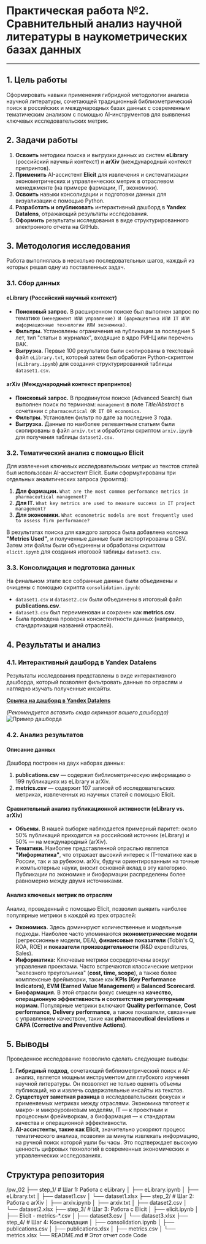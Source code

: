 # Практическая работа №2. Сравнительный анализ научной литературы в наукометрических базах данных

---

## 1. Цель работы

Сформировать навыки применения гибридной методологии анализа научной литературы, сочетающей традиционный библиометрический поиск в российских и международных базах данных с современным тематическим анализом с помощью AI-инструментов для выявления ключевых исследовательских метрик.

## 2. Задачи работы

1.  **Освоить** методики поиска и выгрузки данных из систем **eLibrary** (российский научный контекст) и **arXiv** (международный контекст препринтов).
2.  **Применить** AI-ассистент **Elicit** для извлечения и систематизации эконометрических и управленческих метрик в отраслевом менеджменте (на примере фармации, IT, экономики).
3.  **Освоить** навыки консолидации и подготовки данных для визуализации с помощью Python.
4.  **Разработать и опубликовать** интерактивный дашборд в **Yandex Datalens**, отражающий результаты исследования.
5.  **Оформить** результаты исследования в виде структурированного электронного отчета на GitHub.

## 3. Методология исследования

Работа выполнялась в несколько последовательных шагов, каждый из которых решал одну из поставленных задач.

### 3.1. Сбор данных

#### eLibrary (Российский научный контекст)
-   **Поисковый запрос.** В расширенном поиске был выполнен запрос по тематике `(менеджмент ИЛИ управление) И (фармацевтика ИЛИ IT ИЛИ информационные технологии ИЛИ экономика)`.
-   **Фильтры.** Установлены ограничения на публикации за последние 5 лет, тип "статьи в журналах", входящие в ядро РИНЦ или перечень ВАК.
-   **Выгрузка.** Первые 100 результатов были скопированы в текстовый файл `eLibrary.txt`, который затем был обработан Python-скриптом (`eLibrary.ipynb`) для создания структурированной таблицы `dataset1.csv`.

#### arXiv (Международный контекст препринтов)
-   **Поисковый запрос.** В продвинутом поиске (Advanced Search) был выполнен поиск по терминам: `management` в поле *Title/Abstract* в сочетании с `pharmaceutical OR IT OR economics`.
-   **Фильтры.** Установлен фильтр по дате за последние 3 года.
-   **Выгрузка.** Данные по наиболее релевантным статьям были скопированы в файл `arxiv.txt` и обработаны скриптом `arxiv.ipynb` для получения таблицы `dataset2.csv`.

### 3.2. Тематический анализ с помощью Elicit
Для извлечения ключевых исследовательских метрик из текстов статей был использован AI-ассистент Elicit. Были сформулированы три отдельных аналитических запроса (промпта):

1.  **Для фармации.** `What are the most common performance metrics in pharmaceutical management?`
2.  **Для IT.** `What key metrics are used to measure success in IT project management?`
3.  **Для экономики.** `What econometric models are most frequently used to assess firm performance?`

В результатах поиска для каждого запроса была добавлена колонка **"Metrics Used"**, и полученные данные были экспортированы в CSV. Затем эти файлы были объединены и обработаны скриптом `elicit.ipynb` для создания итоговой таблицы `dataset3.csv`.

### 3.3. Консолидация и подготовка данных
На финальном этапе все собранные данные были объединены и очищены с помощью скрипта `consolidation.ipynb`:
-   `dataset1.csv` и `dataset2.csv` были объединены в итоговый файл **publications.csv**.
-   `dataset3.csv` был переименован и сохранен как **metrics.csv**.
-   Была проведена проверка консистентности данных (например, стандартизация названий отраслей).

## 4. Результаты и анализ

### 4.1. Интерактивный дашборд в Yandex Datalens

Результаты исследования представлены в виде интерактивного дашборда, который позволяет фильтровать данные по отраслям и наглядно изучать полученные инсайты.

**[Ссылка на дашборд в Yandex Datalens]()**

*(Рекомендуется вставить сюда скриншот вашего дашборда)*
![Пример дашборда](https://i.imgur.com/example.png)

### 4.2. Анализ результатов

#### Описание данных
Дашборд построен на двух наборах данных:
1.  **publications.csv** — содержит библиометрическую информацию о 199 публикациях из eLibrary и arXiv.
2.  **metrics.csv** — содержит 107 записей об исследовательских метриках, извлеченных из научных статей с помощью Elicit.

#### Сравнительный анализ публикационной активности (eLibrary vs. arXiv)
-   **Объемы.** В нашей выборке наблюдается примерный паритет: около 50% публикаций приходится на российский источник (eLibrary) и 50% — на международный (arXiv).
-   **Тематики.** Наиболее представленной отраслью является **"Информатика"**, что отражает высокий интерес к IT-тематике как в России, так и за рубежом. arXiv, будучи ориентированным на точные и компьютерные науки, вносит основной вклад в эту категорию. Публикации по экономике и биофармации распределены более равномерно между двумя источниками.

#### Анализ ключевых метрик по отраслям
Анализ, проведенный с помощью Elicit, позволил выявить наиболее популярные метрики в каждой из трех отраслей:

-   **Экономика.** Здесь доминируют количественные и модельные подходы. Наиболее часто упоминаются **эконометрические модели** (регрессионные модели, DEA), **финансовые показатели** (Tobin's Q, ROA, ROE) и **показатели производительности** (R&D expenditures, Sales).
-   **Информатика:** Ключевые метрики сосредоточены вокруг управления проектами. Часто встречаются классические метрики "железного треугольника" (**cost, time, scope**), а также более комплексные фреймворки, такие как **KPIs (Key Performance Indicators)**, **EVM (Earned Value Management)** и **Balanced Scorecard**.
-   **Биофармация.** В этой отрасли фокус смещен на **качество, операционную эффективность и соответствие регуляторным нормам**. Популярные метрики включают **Quality performance**, **Cost performance**, **Delivery performance**, а также показатели, связанные с управлением качеством, такие как **pharmaceutical deviations** и **CAPA (Corrective and Preventive Actions)**.

## 5. Выводы

Проведенное исследование позволило сделать следующие выводы:

1.  **Гибридный подход**, сочетающий библиометрический поиск и AI-анализ, является мощным инструментом для глубокого изучения научной литературы. Он позволяет не только оценить объемы публикаций, но и извлечь содержательные инсайты из текстов.
2.  **Существует заметная разница** в исследовательских фокусах и применяемых метриках между отраслями. Экономика тяготеет к макро- и микроуровневым моделям, IT — к проектным и процессным фреймворкам, а биофармация — к стандартам качества и операционной эффективности.
3.  **AI-ассистенты, такие как Elicit**, значительно ускоряют процесс тематического анализа, позволяя за минуты извлекать информацию, на ручной поиск которой ушли бы часы. Это подтверждает высокую ценность цифровых технологий в современных экономических и управленческих исследованиях.

## Структура репозитория
/pw_02
├── step_1/ # Шаг 1: Работа с eLibrary
│ ├── eLibrary.ipynb
│ ├── eLibrary.txt
│ ├── dataset1.csv
│ └── dataset1.xlsx
├── step_2/ # Шаг 2: Работа с arXiv
│ ├── arxiv.ipynb
│ ├── arxiv.txt
│ ├── dataset2.csv
│ └── dataset2.xlsx
├── step_3/ # Шаг 3: Работа с Elicit
│ ├── elicit.ipynb
│ ├── Elicit - metrics-*.csv
│ ├── dataset3.csv
│ └── dataset3.xlsx
├── step_4/ # Шаг 4: Консолидация
│ ├── consolidation.ipynb
│ ├── publications.csv
│ ├── publications.xlsx
│ ├── metrics.csv
│ └── metrics.xlsx
└── README.md # Этот отчет
code
Code
